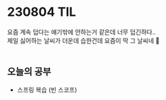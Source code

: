 # 230804 TIL
요즘 계속 덥다는 얘기밖에 안하는거 같은데 너무 덥긴하다.. <br>
제일 싫어하는 날씨가 더운데 습한건데 요즘이 딱 그 날씨네 🤣 <br>
<br>

## 오늘의 공부
- 스프링 복습 (빈 스코프)

